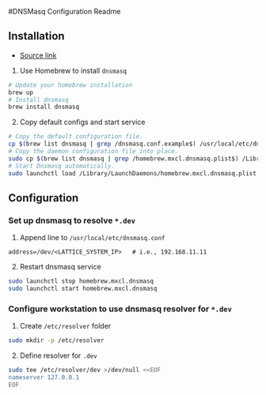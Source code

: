 #DNSMasq Configuration Readme

## Installation 

* [Source link](http://passingcuriosity.com/2013/dnsmasq-dev-osx/)

1. Use Homebrew to install `dnsmasq`
```bash
# Update your homebrew installation
brew up
# Install dnsmasq
brew install dnsmasq
```
2. Copy default configs and start service
```bash
# Copy the default configuration file.
cp $(brew list dnsmasq | grep /dnsmasq.conf.example$) /usr/local/etc/dnsmasq.conf
# Copy the daemon configuration file into place.
sudo cp $(brew list dnsmasq | grep /homebrew.mxcl.dnsmasq.plist$) /Library/LaunchDaemons/
# Start Dnsmasq automatically.
sudo launchctl load /Library/LaunchDaemons/homebrew.mxcl.dnsmasq.plist
```

## Configuration

### Set up dnsmasq to resolve `*.dev`

1. Append line to `/usr/local/etc/dnsmasq.conf` 
```
address=/dev/<LATTICE_SYSTEM_IP>   # i.e., 192.168.11.11
```
2. Restart dnsmasq service
```bash
sudo launchctl stop homebrew.mxcl.dnsmasq
sudo launchctl start homebrew.mxcl.dnsmasq
```

### Configure workstation to use dnsmasq resolver for `*.dev`

1. Create `/etc/resolver` folder
```bash
sudo mkdir -p /etc/resolver
```
2. Define resolver for `.dev`
```bash
sudo tee /etc/resolver/dev >/dev/null <<EOF
nameserver 127.0.0.1
EOF
```

